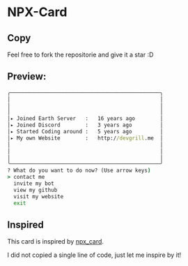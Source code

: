 # NPX-Card

## Copy
Feel free to fork the repositorie and give it a star :D


## Preview:
```cmd
╭────────────────────────────────────────────────╮
│                                                │
│                                                │
│                                                │
│▸ Joined Earth Server   :   16 years ago        │
│▸ Joined Discord        :   3 years ago         │
│▸ Started Coding around :   5 years ago         │
│▸ My own Website        :   http://devgrill.me  │
│                                                │
│                                                │
│                                                │
╰────────────────────────────────────────────────╯
? What do you want to do now? (Use arrow keys)
> contact me
  invite my bot
  view my github
  visit my website
  exit
```

## Inspired
This card is inspired by [npx_card](https://github.com/anmol098/npx_card).

I did not copied a single line of code, just let me inspire by it!
